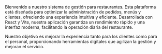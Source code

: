 Bienvenido a nuestro sistema de gestión para restaurantes. Esta plataforma está diseñada para optimizar la administración de pedidos, menús y clientes, ofreciendo una experiencia intuitiva y eficiente. Desarrollada con React y Vite, nuestra aplicación garantiza un rendimiento rápido y una interfaz moderna, facilitando la operación diaria del restaurante.

Nuestro objetivo es mejorar la experiencia tanto para los clientes como para el personal, proporcionando herramientas digitales que agilizan la gestión y mejoran el servicio.

